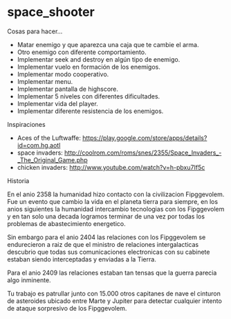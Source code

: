 space_shooter
=============

Cosas para hacer...

* Matar enemigo y que aparezca una caja que te cambie el arma.
* Otro enemigo con diferente comportamiento.
* Implementar seek and destroy en algún tipo de enemigo.
* Implementar vuelo en formación de los enemigos.
* Implementar modo cooperativo.
* Implementar menu.
* Implementar pantalla de highscore.
* Implementar 5 niveles con diferentes dificultades.
* Implementar vida del player.
* Implementar diferente resistencia de los enemigos.

Inspiraciones
* Aces of the Luftwaffe: https://play.google.com/store/apps/details?id=com.hg.aotl
* space invaders: http://coolrom.com/roms/snes/2355/Space_Invaders_-_The_Original_Game.php
* chicken invaders: http://www.youtube.com/watch?v=h-pbxu7If5c

Historia

En el anio 2358 la humanidad hizo contacto con la civilizacion Fipggevolem. Fue un evento que cambio la vida en el planeta tierra para siempre, en los anios siguientes la humanidad intercambio tecnologias con los Fipggevolem y en tan solo una decada logramos terminar de una vez por todas los problemas de abastecimiento energetico.

Sin embargo para el anio 2404 las relaciones con los Fipggevolem se endurecieron a raiz de que el ministro de relaciones intergalacticas descubrio que todas sus comunicaciones electronicas con su cabinete estaban siendo interceptadas y enviadas a la Tierra.

Para el anio 2409 las relaciones estaban tan tensas que la guerra parecia algo inminente.

Tu trabajo es patrullar junto con 15.000 otros capitanes de nave el cinturon de asteroides ubicado entre Marte y Jupiter para detectar cualquier intento de ataque sorpresivo de los Fipggevolem. 
